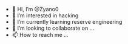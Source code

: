 - 👋 Hi, I’m @Zyano0
- 👀 I’m interested in hacking
- 🌱 I’m currently learning reserve engineering
- 💞️ I’m looking to collaborate on ...
- 📫 How to reach me ...

<!---
Zyano0/Zyano0 is a ✨ special ✨ repository because its `README.md` (this file) appears on your GitHub profile.
You can click the Preview link to take a look at your changes.
--->
